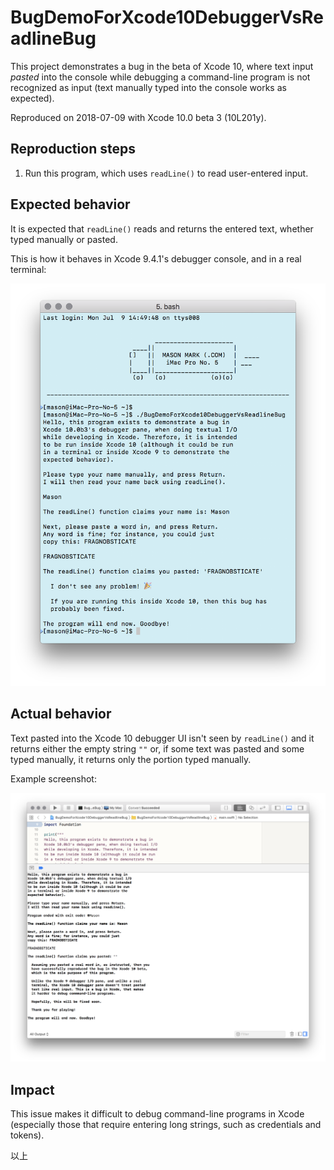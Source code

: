 # BugDemoForXcode10DebuggerVsReadlineBug

This project demonstrates a bug in the beta of Xcode 10, where text input *pasted* into the console while debugging a command-line program is not recognized as input (text manually typed into the console works as expected).

Reproduced on 2018-07-09 with Xcode 10.0 beta 3 (10L201y).

## Reproduction steps

1. Run this program, which uses `readLine()` to read user-entered input.

## Expected behavior

It is expected that `readLine()` reads and returns the entered text, whether typed manually or pasted.

This is how it behaves in Xcode 9.4.1's debugger console, and in a real terminal:

![example of expected behavior (terminal)](docs/expected-behavior.png)

## Actual behavior

Text pasted into the Xcode 10 debugger UI isn't seen by `readLine()` and it returns either the empty string `""` or, if some text was pasted and some typed manually, it returns only the portion typed manually.

Example screenshot:

![example of expected behavior (terminal)](docs/actual-behavior.png)

## Impact

This issue makes it difficult to debug command-line programs in Xcode (especially those that require entering long strings, such as credentials and tokens).

以上
